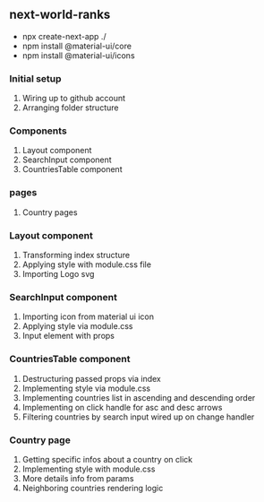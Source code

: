 ## next-world-ranks

- npx create-next-app ./
- npm install @material-ui/core
- npm install @material-ui/icons

### Initial setup

1. Wiring up to github account
2. Arranging folder structure

### Components

1. Layout component
2. SearchInput component
3. CountriesTable component

### pages

1. Country pages

### Layout component

1. Transforming index structure
2. Applying style with module.css file
3. Importing Logo svg

### SearchInput component

1. Importing icon from material ui icon
2. Applying style via module.css
3. Input element with props

### CountriesTable component

1. Destructuring passed props via index
2. Implementing style via module.css
3. Implementing countries list in ascending and descending order
4. Implementing on click handle for asc and desc arrows
5. Filtering countries by search input wired up on change handler

### Country page

1. Getting specific infos about a country on click
2. Implementing style with module.css
3. More details info from params
4. Neighboring countries rendering logic

